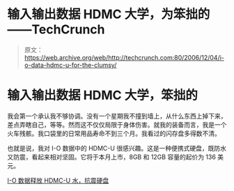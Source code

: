 # 输入输出数据 HDMC 大学，为笨拙的——TechCrunch

> 原文：<https://web.archive.org/web/http://techcrunch.com:80/2006/12/04/i-o-data-hdmc-u-for-the-clumsy/>

# 输入输出数据 HDMC 大学，笨拙的

我会第一个承认我不够协调。没有一个星期我不撞到墙上，从什么东西上掉下来，差点弄瞎自己，等等。然而这不仅仅局限于身体伤害。就我的装备而言，我是一个火车残骸。我口袋里的日常用品寿命不到三个月。我看过的闪存盘多得数不清。

也就是说，我对 I-O 数据中的 HDMC-U 很感兴趣。这是一种便携式硬盘，既防水又防震，看起来相对坚固。它将于本月上市，8GB 和 12GB 容量的起价为 136 美元。

 [I-O 数据释放 HDMC-U 水，抗震硬盘](https://web.archive.org/web/20210302022306/http://www.gizmodo.com/gadgets/peripherals/io-data-to-release-hdmcu-water-shock-resistant-hdd-219142.php)